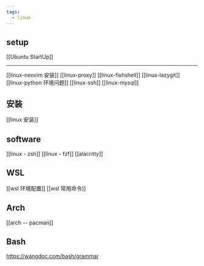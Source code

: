 ```yaml
---
tags:
  - linux
---
```


## setup

[[Ubuntu StartUp]]


***********

[[linux-neovim 安装]]
[[linux-proxy]]
[[linux-fishshell]]
[[linux-lazygit]]
[[linux-python 环境问题]]
[[linux-ssh]]
[[linux-mysql]]



## 安装

[[linux 安装]]


## software


[[linux - zsh]]
[[linux - fzf]]
[[alacritty]]


## WSL

[[wsl 环境配置]]
[[wsl 常用命令]]


## Arch

[[arch -- pacman]]

## Bash

https://wangdoc.com/bash/grammar